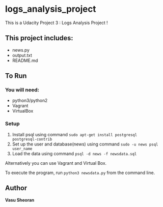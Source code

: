 # logs_analysis_project
 This is a Udacity Project 3 : Logs Analysis Project !

## This project includes:
- news.py
- output.txt
- README.md

## To Run

### You will need:
- python3/python2
- Vagrant
- VirtualBox

### Setup
1. Install psql using command `sudo apt-get install postgresql postgresql-contrib`
2. Set up the user and database(news) using command `sudo -u news psql user_name`
3. Load the data using command `psql -d news -f newsdata.sql`

Alternatively you can use Vagrant and Virtual Box. 

To execute the program, run `python3 newsdata.py` from the command line.

## Author
**Vasu Sheoran**